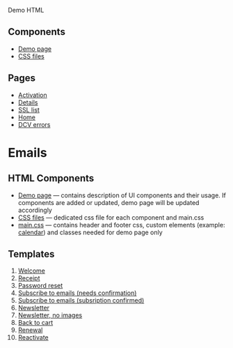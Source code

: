 
Demo HTML

## Components
* [Demo page](https://blstgr.github.io/ui/web_current/html/lib.html)
* [CSS files](https://github.com/blstgr/ui/tree/master/web_current/css)

## Pages
* [Activation](https://blstgr.github.io/ui/web_current/html/acc_issue.html)
* [Details](https://blstgr.github.io/ui/web_current/html/acc_details.html)
* [SSL list](https://blstgr.github.io/ui/web_current/html/acc_list.html)
* [Home](https://blstgr.github.io/ui/web_current/html/home.html)
* [DCV errors](https://blstgr.github.io/ui/web_current/html/dcv.html)




# Emails 

## HTML Components

* [Demo page](https://blstgr.github.io/ui/email/lib.html) &mdash; contains description of UI components and their usage. If components are added or updated, demo page will be updated accordingly
* [CSS files](https://github.com/blstgr/ui/tree/master/email/css) &mdash; dedicated css file for each component and main.css
* [main.css](https://github.com/blstgr/ui/blob/master/email/css/main.css) &mdash; contains header and footer css, custom elements (example: [calendar](https://blstgr.github.io/ui/email/7-renewal.html)) and classes needed for demo page only

## Templates 

1. [Welcome](https://blstgr.github.io/ui/tdtr/welcome.html)
2. [Receipt](https://blstgr.github.io/ui/tdtr/receipt.html)
3. [Password reset](https://blstgr.github.io/ui/tdtr/reset_pwd.html)
4. [Subscribe to emails (needs confirmation)](https://blstgr.github.io/ui/tdtr/subscr_confirm.html)
5. [Subscribe to emails (subsription confirmed)](https://blstgr.github.io/ui/tdtr/subscribed.html)
6. [Newsletter](https://blstgr.github.io/ui/tdtr/newsletter.html)
7. [Newsletter, no images](https://blstgr.github.io/ui/tdtr/newsletter_no_img.html)
8. [Back to cart](https://blstgr.github.io/ui/tdtr/back_to_cart.html)
9. [Renewal](https://blstgr.github.io/ui/tdtr/renewal_it2.html)
10. [Reactivate](https://blstgr.github.io/ui/tdtr/reactivate_it2.html)
